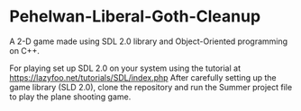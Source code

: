 # Pehelwan-Liberal-Goth-Cleanup
A 2-D game made using SDL 2.0 library and Object-Oriented programming on C++.

For playing set up SDL 2.0 on your system using the tutorial at https://lazyfoo.net/tutorials/SDL/index.php
After carefully setting up the game library (SLD 2.0), clone the repository and run the Summer project file to play the plane shooting game.
